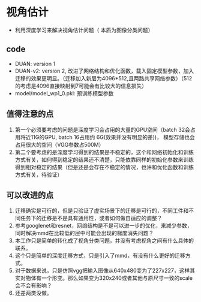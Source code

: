 # 视角估计
* 利用深度学习来解决视角估计问题（ 本质为图像分类问题）
## code
* DUAN: version 1
* DUAN-v2: version 2, 改进了网络结构和优化函数，载入固定模型参数，加入迁移的效果更明显。（迁移加入新层为4096*512,且两路共享网络参数）（512的考虑是4096直接映射到7可能会有比较大的信息损失）
* model/model_wp1_0.pkl: 预训练模型参数

## 值得注意的点
1. 第一个必须要考虑的问题是深度学习会占用的大量的GPU空间（batch 32会占用将近11G的GPU, batch 16占用约 6G(效果并没有明显的差))， 模型存储也会占用很大的空间（VGG参数占500M）
2. 第二个要考虑的是深度学习得到的结果是不稳定的，这个和网络初始化和训练方式有关，如何得到稳定的结果还不清楚，只能依靠同样的初始化参数来训练得到相对稳定的结果（但是还是会存在不稳定的情况，也许和优化函数和训练方式有关，待验证）
## 可以改进的点
1. 迁移确实是可行的，但是只验证了虚实场景下的迁移是可行的，不同工件和不同任务下的迁移是不是具有通用性，或者如何做自适应的调整？
2. 参考googlenet和resnet，网络结构是不是可以进一步的优化，来减少参数，同时解决mmd在比较低的层中可能会出现的梯度消失问题？
3. 本工作只是简单的转化成了视角分类问题，并没有考虑视角之间有什么具体的联系。
4. 这个只是简单的深度迁移方式，只是引入了mmd，有没有什么更好的迁移方式。
5. 对于数据来说，只是仿照vgg把输入图像从640x480变为了227x227，这样其实对物体有一个形变。那么如果变为320x240或者其他与原尺寸一致的scale会不会有影响？
6. 还差两类没做。